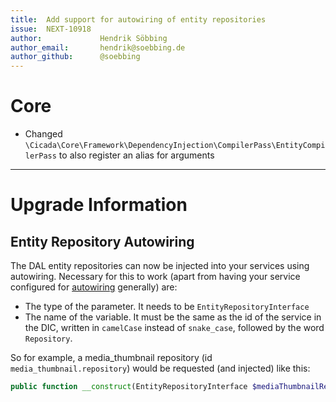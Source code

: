 ```yaml
---
title:  Add support for autowiring of entity repositories
issue:  NEXT-10918
author:             Hendrik Söbbing
author_email:       hendrik@soebbing.de
author_github:      @soebbing
---
```

# Core
* Changed `\Cicada\Core\Framework\DependencyInjection\CompilerPass\EntityCompilerPass` to also register an alias for arguments
___
# Upgrade Information

## Entity Repository Autowiring

The DAL entity repositories can now be injected into your services using autowiring. Necessary for this to work
(apart from having your service configured for [autowiring](https://symfony.com/doc/current/service_container/autowiring.html) generally)
are:
- The type of the parameter. It needs to be `EntityRepositoryInterface`
- The name of the variable. It must be the same as the id of the service in the DIC, written in `camelCase` instead of `snake_case`, followed by the word `Repository`.

So for example, a media_thumbnail repository (id `media_thumbnail.repository`) would be requested (and injected) like this:
```php
public function __construct(EntityRepositoryInterface $mediaThumbnailRepository) {}
```

